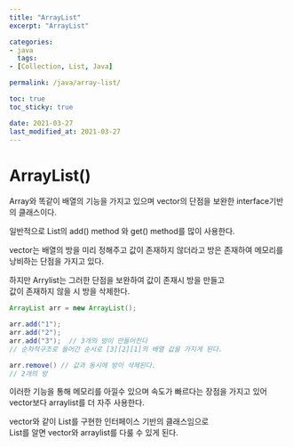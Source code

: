 ```yaml
---
title: "ArrayList"
excerpt: "ArrayList"

categories:
- java
  tags:
- [Collection, List, Java]

permalink: /java/array-list/

toc: true
toc_sticky: true

date: 2021-03-27
last_modified_at: 2021-03-27
---
```

# ArrayList()

Array와 똑같이 배열의 기능을 가지고 있으며 vector의 단점을 보완한 interface기반의 클래스이다.

일반적으로 List의 add() method 와 get() method를 많이 사용한다.

vector는 배열의 방을 미리 정해주고 값이 존재하지 않더라고 방은 존재하여 메모리를 낭비하는 단점을 가지고 있다.

하지만 Arrylist는 그러한 단점을 보완하여 값이 존재시 방을 만들고  
값이 존재하지 않을 시 방을 삭제한다.

```java
ArrayList arr = new ArrayList();

arr.add("1");
arr.add("2");
arr.add("3");  // 3개의 방이 만들어진다
// 순차적구조로 들어간 순서로 [3][2][1]의 배열 값을 가지게 된다.

arr.remove() // 값과 동시에 방이 삭제된다.
// 2개의 방
```

이러한 기능을 통해 메모리를 아낄수 있으며 속도가 빠르다는 장점을 가지고 있어 vector보다 arraylist를 더 자주 사용한다.

vector와 같이 List를 구현한 인터페이스 기반의 클래스임으로  
List를 알면 vector와 arraylist를 다룰 수 있게 된다.
